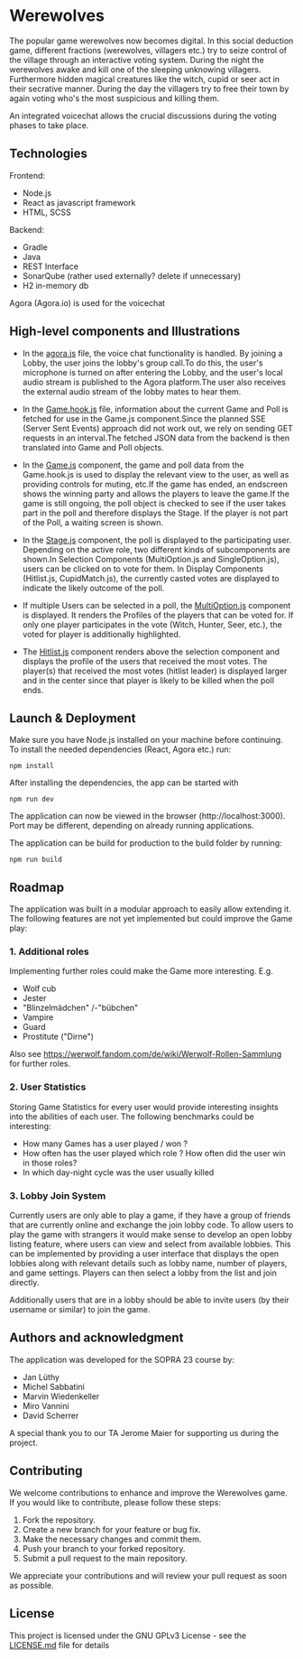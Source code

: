 # Werewolves

The popular game werewolves now becomes digital. In this social deduction game, different fractions (werewolves, villagers etc.) try to seize control of the village through an interactive voting system. During the night the werewolves awake and kill one of the sleeping unknowing villagers. Furthermore hidden magical creatures like the witch, cupid or seer act in their secrative manner. During the day the villagers try to free their town by again voting who's the most suspicious and killing them.

An integrated voicechat allows the crucial discussions during the voting phases to take place.

## Technologies

Frontend:
- Node.js
- React as javascript framework
- HTML, SCSS

Backend:
- Gradle
- Java
- REST Interface
- SonarQube (rather used externally? delete if unnecessary)
- H2 in-memory db

Agora (Agora.io) is used for the voicechat

## High-level components and Illustrations

- In the [agora.js](src/helpers/agora.js) file, the voice chat functionality is handled. By joining a Lobby, the user joins the lobby's group call.To do this, the user's microphone is turned on after entering the Lobby, and the user's local audio stream is published to the Agora platform.The user also receives the external audio stream of the lobby mates to hear them.

- In the [Game.hook.js](src/hooks/Game.hooks.js) file, information about the current Game and Poll is fetched for use in the Game.js component.Since the planned SSE (Server Sent Events) approach did not work out, we rely on sending GET requests in an interval.The fetched JSON data from the backend is then translated into Game and Poll objects.

- In the [Game.js](src/components/views/Game.js) component, the game and poll data from the Game.hook.js is used to display the relevant view to the user, as well as providing controls for muting, etc.If the game has ended, an endscreen shows the winning party and allows the players to leave the game.If the game is still ongoing, the poll object is checked to see if the user takes part in the poll and therefore displays the Stage. If the player is not part of the Poll, a waiting screen is shown.

- In the [Stage.js](src/components/ui/game/Stage.js) component, the poll is displayed to the participating user. Depending on the active role, two different kinds of subcomponents are shown.In Selection Components (MultiOption.js and SingleOption.js), users can be clicked on to vote for them. In Display Components (Hitlist.js, CupidMatch.js), the currently casted votes are displayed to indicate the likely outcome of the poll. 

- If multiple Users can be selected in a poll, the [MultiOption.js](src/components/ui/game/selection/MultiOption.js) component is displayed. It renders the Profiles of the players that can be voted for. If only one player participates in the vote (Witch, Hunter, Seer, etc.), the voted for player is additionally highlighted. 

- The [Hitlist.js](src/components/ui/game/display/Hitlist.js) component renders above the selection component and displays the profile of the users that received the most votes. The player(s) that received the most votes (hitlist leader) is displayed larger and in the center since that player is likely to be killed when the poll ends.

## Launch & Deployment

Make sure you have Node.js installed on your machine before continuing. To install the needed dependencies (React, Agora etc.) run:

```npm install```

After installing the dependencies, the app can be started with

```npm run dev```

The application can now be viewed in the browser (http://localhost:3000). Port may be different, depending on already running applications.

The application can be build for production to the build folder by running:

`npm run build` 

## Roadmap

The application was built in a modular approach to easily allow extending it.
The following features are not yet implemented but could improve the Game play:

### 1. Additional roles

Implementing further roles could make the Game more interesting. E.g.

- Wolf cub
- Jester
- "Blinzelmädchen" /-"bübchen"
- Vampire
- Guard
- Prostitute ("Dirne")

Also see https://werwolf.fandom.com/de/wiki/Werwolf-Rollen-Sammlung for further roles.

### 2. User Statistics

Storing Game Statistics for every user would provide interesting insights into the abilities of each user. The following benchmarks could be interesting:

- How many Games has a user played / won ?
- How often has the user played which role ? How often did the user win in those roles?
- In which day-night cycle was the user usually killed 


### 3. Lobby Join System

Currently users are only able to play a game, if they have a group of friends that are currently online and exchange the join lobby code. To allow users to play the game with strangers it would make sense to develop an open lobby listing feature, where users can view and select from available lobbies. This can be implemented by providing a user interface that displays the open lobbies along with relevant details such as lobby name, number of players, and game settings. Players can then select a lobby from the list and join directly.

Additionally users that are in a lobby should be able to invite users (by their username or similar) to join the game.


## Authors and acknowledgment

The application was developed for the SOPRA 23 course by:

- Jan Lüthy
- Michel Sabbatini
- Marvin Wiedenkeller
- Miro Vannini
- David Scherrer

A special thank you to our TA Jerome Maier for supporting us during the project.

## Contributing

We welcome contributions to enhance and improve the Werewolves game. If you would like to contribute, please follow these steps:

1. Fork the repository.
2. Create a new branch for your feature or bug fix.
3. Make the necessary changes and commit them.
4. Push your branch to your forked repository.
5. Submit a pull request to the main repository.

We appreciate your contributions and will review your pull request as soon as possible.

## License

This project is licensed under the GNU GPLv3 License - see the [LICENSE.md](License.md) file for details
